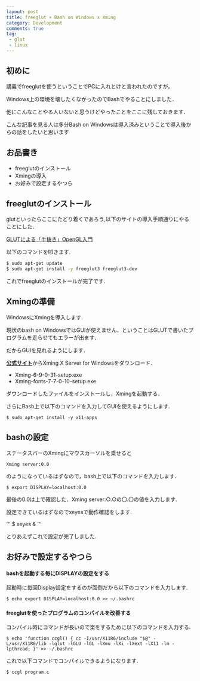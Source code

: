 ```yaml
---
layout: post
title: freeglut × Bash on Windows x Xming
category: Development
comments: true
tag:
 - glut
 - linux
---
```


## 初めに

講義でfreeglutを使うということでPCに入れとけと言われたのですが，

Windows上の環境を壊したくなかったのでBashでやることにしました．

他にこんなことやる人いないと思うけどやったことをここに残しておきます．

こんな記事を見る人は多分Bash on Windowsは導入済みということで導入後からの話をしたいと思います

## お品書き
* freeglutのインストール
* Xmingの導入
* お好みで設定するやつら


## freeglutのインストール

glutといったらここにたどり着くであろう,以下のサイトの導入手順通りにやることにした．

[GLUTによる「手抜き」OpenGL入門](https://tokoik.github.io/opengl/libglut.html)

以下のコマンドを叩きます.

```bash
$ sudo apt-get update
$ sudo apt-get install -y freeglut3 freeglut3-dev
```

これでfreeglutのインストールが完了です.

## Xmingの準備

WindowsにXmingを導入します.

現状のbash on WindowsではGUIが使えません．ということはGLUTで書いたプログラムを走らせてもエラーが出ます．

だからGUIを見れるようにします．

[**公式サイト**](https://ja.osdn.net/projects/sfnet_xming/)からXming X Server for Windowsをダウンロード．

* Xming-6-9-0-31-setup.exe
* Xming-fonts-7-7-0-10-setup.exe

ダウンロードしたファイルをインストールし，Xmingを起動する．

さらにBash上で以下のコマンドを入力してGUIを使えるようにします.

```
$ sudo apt-get install -y x11-apps
```

## bashの設定

ステータスバーのXmingにマウスカーソルを乗せると

```
Xming server:0.0
```

のようになっているはずなので，bash上で以下のコマンドを入力します．

```
$ export DISPLAY=localhost:0.0
```

最後の0.0は上で確認した．Xming server:○.○の〇.〇の値を入力します.

設定できているはずなのでxeyesで動作確認をします.

‘‘‘
$ xeyes &
‘‘‘

とりあえずこれで設定が完了しました.

## お好みで設定するやつら

#### bashを起動する毎にDISPLAYの設定をする

起動時に毎回Display設定をするのが面倒だから以下のコマンドを入力します.

```
$ echo export DISPLAY=localhost:0.0 >> ~/.bashrc
```

#### freeglutを使ったプログラムのコンパイルを改善する

コンパイル時にコマンドが長いので楽をするために以下のコマンドを入力する.

```
$ echo 'function ccgl() { cc -I/usr/X11R6/include "$@" -L/usr/X11R6/lib -lglut -lGLU -lGL -lXmu -lXi -lXext -lX11 -lm -lpthread; }' >> ~/.bashrc
```

これで以下コマンドでコンパイルできるようになります.

```
$ ccgl program.c
```
